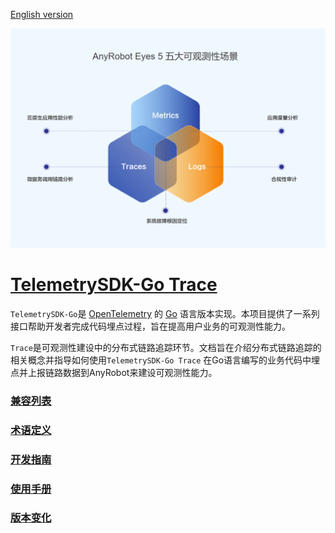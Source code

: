 [English version](README_en.md)

![LOGO](images/TelemetrySDK.png)

# [TelemetrySDK-Go Trace](https://devops.aishu.cn/AISHUDevOps/ONE-Architecture/_git/TelemetrySDK-Go?version=GB2.2.0&path=/exporters/artrace/README.md&_a=preview)

`TelemetrySDK-Go`是 [OpenTelemetry](https://opentelemetry.io/) 的 [Go](https://golang.org/)
语言版本实现。本项目提供了一系列接口帮助开发者完成代码埋点过程，旨在提高用户业务的可观测性能力。

`Trace`是可观测性建设中的分布式链路追踪环节。文档旨在介绍分布式链路追踪的相关概念并指导如何使用`TelemetrySDK-Go Trace`
在Go语言编写的业务代码中埋点并上报链路数据到AnyRobot来建设可观测性能力。

### [兼容列表](docs/compatibility.md)

### [术语定义](docs/glossary.md)

### [开发指南](docs/dev_guide.md)

### [使用手册](docs/manual.md)

### [版本变化](docs/changelog.md)
